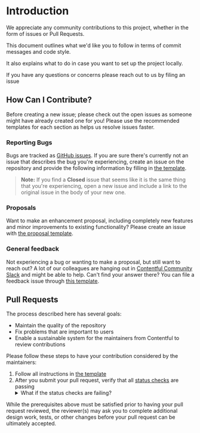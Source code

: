 # Introduction

We appreciate any community contributions to this project, whether in the form of issues or Pull Requests.

This document outlines what we'd like you to follow in terms of commit messages and code style.

It also explains what to do in case you want to set up the project locally.

If you have any questions or concerns please reach out to us by filing an issue

## How Can I Contribute?

Before creating a new issue; please check out the open issues as someone might have already created one for you! Please use the recommended templates for each section as helps us resolve issues faster.

### Reporting Bugs

Bugs are tracked as [GitHub issues](https://guides.github.com/features/issues/). If you are sure there's currently not an issue that describes the bug you're experiencing, create an issue on the repository and provide the following information by filling in [the template](https://github.com/patgpt/my-contentful-portfolio/tree/main/.github/ISSUE_TEMPLATE/bug-report.md).

> **Note:** If you find a **Closed** issue that seems like it is the same thing that you're experiencing, open a new issue and include a link to the original issue in the body of your new one.

### Proposals

Want to make an enhancement proposal, including completely new features and minor improvements to existing functionality? Please create an issue with [the proposal template](https://github.com/patgpt/my-contentful-portfolio/tree/main/.github/ISSUE_TEMPLATE/proposal.md).

### General feedback

Not experiencing a bug or wanting to make a proposal, but still want to reach out? A lot of our colleagues are hanging out in [Contentful Community Slack](https://www.contentful.com/slack/) and might be able to help. Can't find your answer there? You can file a feedback issue through [this template](https://github.com/patgpt/my-contentful-portfolio/tree/main/.github/ISSUE_TEMPLATE/feedback.md).

## Pull Requests

The process described here has several goals:

- Maintain the quality of the repository
- Fix problems that are important to users
- Enable a sustainable system for the maintainers from Contentful to review contributions

Please follow these steps to have your contribution considered by the maintainers:

1. Follow all instructions in [the template](https://github.com/patgpt/my-contentful-portfolio/tree/main/.github/PULL_REQUEST_TEMPLATE.md)
2. After you submit your pull request, verify that all [status checks](https://help.github.com/articles/about-status-checks/) are passing <details><summary>What if the status checks are failing?</summary>If a status check is failing, and you believe that the failure is unrelated to your change, please leave a comment on the pull request explaining why you believe the failure is unrelated. A maintainer will re-run the status check for you. If we conclude that the failure was a false positive, then we will open an issue to track that problem with our status check suite.</details>

While the prerequisites above must be satisfied prior to having your pull request reviewed, the reviewer(s) may ask you to complete additional design work, tests, or other changes before your pull request can be ultimately accepted.
